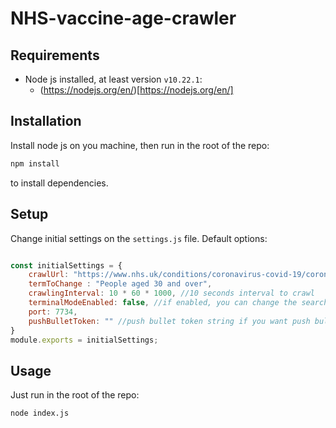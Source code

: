 # NHS-vaccine-age-crawler

##  Requirements
- Node js installed, at least version `v10.22.1`:
    - (https://nodejs.org/en/)[https://nodejs.org/en/] 

## Installation
Install node js on you machine, then run in the root of the repo:
```bash
npm install
```
to install dependencies.

## Setup
Change initial settings on the `settings.js` file.
Default options:
```js

const initialSettings = {
    crawlUrl: "https://www.nhs.uk/conditions/coronavirus-covid-19/coronavirus-vaccination/who-can-get-the-vaccine/",
    termToChange : "People aged 30 and over",
    crawlingInterval: 10 * 60 * 1000, //10 seconds interval to crawl
    terminalModeEnabled: false, //if enabled, you can change the search term while the crawler is running
    port: 7734,
    pushBulletToken: "" //push bullet token string if you want push bullet integration
}
module.exports = initialSettings;
```

## Usage
Just run in the root of the repo:
```bash
node index.js
```
